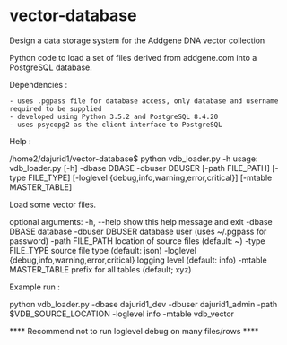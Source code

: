 # vector-database

Design a data storage system for the Addgene DNA vector collection

Python code to load a set of files derived from addgene.com into a PostgreSQL database.

Dependencies :

    - uses .pgpass file for database access, only database and username required to be supplied
    - developed using Python 3.5.2 and PostgreSQL 8.4.20
    - uses psycopg2 as the client interface to PostgreSQL

Help :

/home2/dajurid1/vector-database$ python vdb_loader.py -h
usage: vdb_loader.py [-h] -dbase DBASE -dbuser DBUSER [-path FILE_PATH]
                     [-type FILE_TYPE]
                     [-loglevel {debug,info,warning,error,critical}]
                     [-mtable MASTER_TABLE]

Load some vector files.

optional arguments:
  -h, --help            show this help message and exit
  -dbase DBASE          database
  -dbuser DBUSER        database user (uses ~/.pgpass for password)
  -path FILE_PATH       location of source files (default: ~)
  -type FILE_TYPE       source file type (default: json)
  -loglevel {debug,info,warning,error,critical}
                        logging level (default: info)
  -mtable MASTER_TABLE  prefix for all tables (default; xyz)

Example run :

python vdb_loader.py -dbase dajurid1_dev -dbuser dajurid1_admin -path $VDB_SOURCE_LOCATION -loglevel info -mtable vdb_vector


**** Recommend not to run loglevel debug on many files/rows ****


